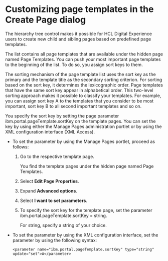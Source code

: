 # Customizing page templates in the Create Page dialog

The hierarchy tree control makes it possible for HCL Digital Experience users to create new child and sibling pages based on predefined page templates.

The list contains all page templates that are available under the hidden page named Page Templates. You can push your most important page templates to the beginning of the list. To do so, you assign sort keys to them.

The sorting mechanism of the page template list uses the sort key as the primary and the template title as the secondary sorting criterion. For sorting based on the sort key, it determines the lexicographic order. Page templates that have the same sort key appear in alphabetical order. This two-level sorting approach makes it possible to classify your templates. For example, you can assign sort key A to the templates that you consider to be most important, sort key B to all second important templates and so on.

You specify the sort key by setting the page parameter ibm.portal.pageTemplate.sortKey on the template pages. You can set the key by using either the Manage Pages administration portlet or by using the XML configuration interface \(XML Access\).

-   To set the parameter by using the Manage Pages portlet, proceed as follows:

    1.  Go to the respective template page.

        You find the template pages under the hidden page named Page Templates.

    2.  Select **Edit Page Properties**.

    3.  Expand **Advanced options**.

    4.  Select **I want to set parameters**.

    5.  To specify the sort key for the template page, set the parameter ibm.portal.pageTemplate.sortKey = string.

        For string, specify a string of your choice.

-   To set the parameter by using the XML configuration interface, set the parameter by using the following syntax:

    ```
    <parameter name="ibm.portal.pageTemplate.sortKey" type="string" update="set">A</parameter>
    ```



